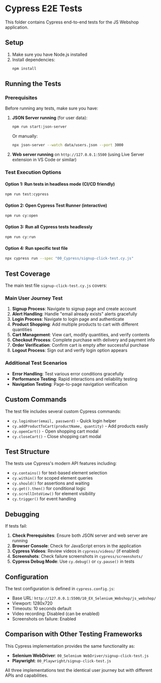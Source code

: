 # Cypress E2E Tests

This folder contains Cypress end-to-end tests for the JS Webshop application.

## Setup

1. Make sure you have Node.js installed
2. Install dependencies:
   ```bash
   npm install
   ```

## Running the Tests

### Prerequisites
Before running any tests, make sure you have:

1. **JSON Server running** (for user data):
   ```bash
   npm run start:json-server
   ```
   Or manually:
   ```bash
   npx json-server --watch data/users.json --port 3000
   ```

2. **Web server running** on `http://127.0.0.1:5500` (using Live Server extension in VS Code or similar)

### Test Execution Options

#### Option 1: Run tests in headless mode (CI/CD friendly)
```bash
npm run test:cypress
```

#### Option 2: Open Cypress Test Runner (interactive)
```bash
npm run cy:open
```

#### Option 3: Run all Cypress tests headlessly
```bash
npm run cy:run
```

#### Option 4: Run specific test file
```bash
npx cypress run --spec "00_Cypress/signup-click-test.cy.js"
```

## Test Coverage

The main test file `signup-click-test.cy.js` covers:

### Main User Journey Test
1. **Signup Process**: Navigate to signup page and create account
2. **Alert Handling**: Handle "email already exists" alerts gracefully  
3. **Login Process**: Navigate to login page and authenticate
4. **Product Shopping**: Add multiple products to cart with different quantities
5. **Cart Management**: View cart, modify quantities, and verify contents
6. **Checkout Process**: Complete purchase with delivery and payment info
7. **Order Verification**: Confirm cart is empty after successful purchase
8. **Logout Process**: Sign out and verify login option appears

### Additional Test Scenarios
- **Error Handling**: Test various error conditions gracefully
- **Performance Testing**: Rapid interactions and reliability testing
- **Navigation Testing**: Page-to-page navigation verification

## Custom Commands

The test file includes several custom Cypress commands:

- `cy.loginUser(email, password)` - Quick login helper
- `cy.addProductToCart(productName, quantity)` - Add products easily
- `cy.openCart()` - Open shopping cart modal  
- `cy.closeCart()` - Close shopping cart modal

## Test Structure

The tests use Cypress's modern API features including:
- `cy.contains()` for text-based element selection
- `cy.within()` for scoped element queries
- `cy.should()` for assertions and waiting
- `cy.get().then()` for conditional logic
- `cy.scrollIntoView()` for element visibility
- `cy.trigger()` for event handling

## Debugging

If tests fail:

1. **Check Prerequisites**: Ensure both JSON server and web server are running
2. **Browser Console**: Check for JavaScript errors in the application
3. **Cypress Videos**: Review videos in `cypress/videos/` (if enabled)
4. **Screenshots**: Check failure screenshots in `cypress/screenshots/`
5. **Cypress Debug Mode**: Use `cy.debug()` or `cy.pause()` in tests

## Configuration

The test configuration is defined in `cypress.config.js`:
- Base URL: `http://127.0.0.1:5500/10_EX_Selenium_Webshop/js_webshop/`
- Viewport: 1280x720
- Timeouts: 10 seconds default
- Video recording: Disabled (can be enabled)
- Screenshots on failure: Enabled

## Comparison with Other Testing Frameworks

This Cypress implementation provides the same functionality as:
- **Selenium WebDriver**: `00_Selenium WebDriver/signup-click-test.js`
- **Playwright**: `00_Playwright/signup-click-test.js`

All three implementations test the identical user journey but with different APIs and capabilities.